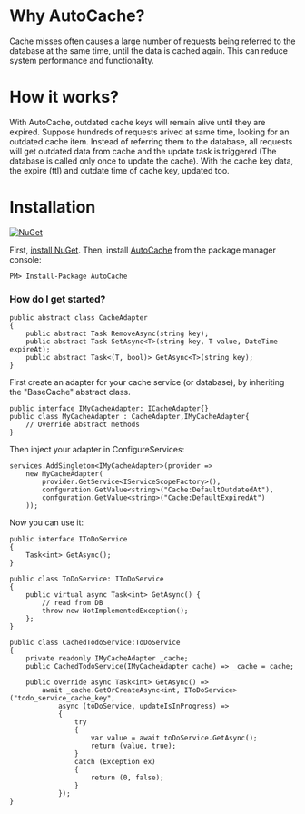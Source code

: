 # Why AutoCache?

Cache misses often causes a large number of requests being referred to the database at the same time, until the data is cached again. This can reduce system performance and functionality.

# How it works?

With AutoCache, outdated cache keys will remain alive until they are expired.
Suppose hundreds of requests arived at same time, looking for an outdated cache item. Instead of referring them to the database, all requests will get outdated data from cache and the update task is triggered (The database is called only once to update the cache).
With the cache key data, the expire (ttl) and outdate time of cache key, updated too.

# Installation

[![NuGet](https://img.shields.io/badge/AutoCache-nuget-green)](https://www.nuget.org/packages/AutoCache/)

First, [install NuGet](http://docs.nuget.org/docs/start-here/installing-nuget). Then, install [AutoCache](https://www.nuget.org/packages/AutoCache/) from the package manager console:

```
PM> Install-Package AutoCache
```

### How do I get started?

    public abstract class CacheAdapter
    {
        public abstract Task RemoveAsync(string key);
        public abstract Task SetAsync<T>(string key, T value, DateTime expireAt);
        public abstract Task<(T, bool)> GetAsync<T>(string key);
    }

First create an adapter for your cache service (or database), by inheriting the "BaseCache" abstract class.

    public interface IMyCacheAdapter: ICacheAdapter{}
    public class MyCacheAdapter : CacheAdapter,IMyCacheAdapter{
        // Override abstract methods
    }

Then inject your adapter in ConfigureServices:

    services.AddSingleton<IMyCacheAdapter>(provider =>
        new MyCacheAdapter(
            provider.GetService<IServiceScopeFactory>(),
            confguration.GetValue<string>("Cache:DefaultOutdatedAt"),
            confguration.GetValue<string>("Cache:DefaultExpiredAt")
        ));

Now you can use it:

    public interface IToDoService
    {
        Task<int> GetAsync();
    }

    public class ToDoService: IToDoService
    {
        public virtual async Task<int> GetAsync() {
            // read from DB
            throw new NotImplementedException();
        };
    }

    public class CachedTodoService:ToDoService
    {
        private readonly IMyCacheAdapter _cache;
        public CachedTodoService(IMyCacheAdapter cache) => _cache = cache;

        public override async Task<int> GetAsync() =>
            await _cache.GetOrCreateAsync<int, IToDoService>("todo_service_cache_key",
                async (toDoService, updateIsInProgress) =>
                {
                    try
                    {
                        var value = await toDoService.GetAsync();
                        return (value, true);
                    }
                    catch (Exception ex)
                    {
                        return (0, false);
                    }
                });
    }
